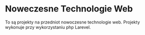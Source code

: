 # Noweczesne Technologie Web
To są projekty na przedniot nowoczesne technologie web. Projekty wykonuje przy wykorzystaniu php Larevel.